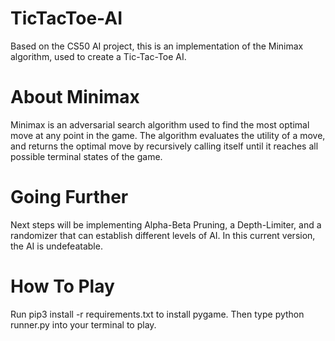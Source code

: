 # TicTacToe-AI
Based on the CS50 AI project, this is an implementation of the Minimax algorithm, used to create a Tic-Tac-Toe AI.

# About Minimax
Minimax is an adversarial search algorithm used to find the most optimal move at any point in the game. The algorithm evaluates the utility of a move, and returns the optimal move by recursively calling itself until it reaches all possible terminal states of the game.

# Going Further
Next steps will be implementing Alpha-Beta Pruning, a Depth-Limiter, and a randomizer that can establish different levels of AI. In this current version, the AI is undefeatable.

# How To Play
Run pip3 install -r requirements.txt to install pygame. Then type python runner.py into your terminal to play.

